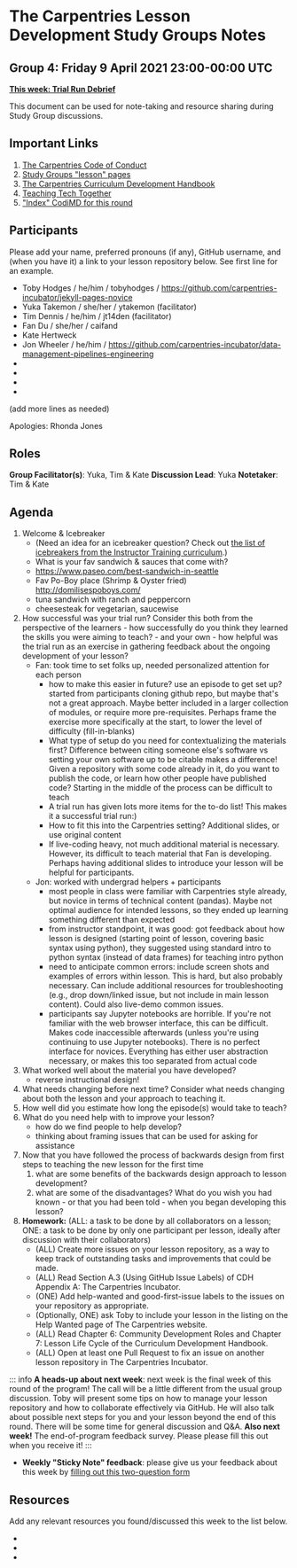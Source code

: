 # The Carpentries Lesson Development Study Groups Notes
## Group 4: Friday 9 April 2021 23:00-00:00 UTC

[**This week: Trial Run Debrief**](https://carpentries-incubator.github.io/study-groups/09-reflecting/index.html)

This document can be used for note-taking and resource sharing during Study Group discussions.

## Important Links

1. [The Carpentries Code of Conduct](https://docs.carpentries.org/topic_folders/policies/code-of-conduct.html)
1. [Study Groups "lesson" pages](https://carpentries-incubator.github.io/study-groups/index.html)
1. [The Carpentries Curriculum Development Handbook](https://cdh.carpentries.org)
1. [Teaching Tech Together](https://teachtogether.tech/)
1. ["Index" CodiMD for this round](https://codimd.carpentries.org/ldsg1-home#) 

## Participants

Please add your name, preferred pronouns (if any), GitHub username, and (when you have it) a link to your lesson repository below. See first line for an example.

- Toby Hodges / he/him / tobyhodges / https://github.com/carpentries-incubator/jekyll-pages-novice
- Yuka Takemon / she/her / ytakemon (facilitator)
- Tim Dennis / he/him / jt14den (facilitator)
- Fan Du / she/her / caifand
- Kate Hertweck
- Jon Wheeler / he/him / https://github.com/carpentries-incubator/data-management-pipelines-engineering
- 
- 
- 
- 
(add more lines as needed)

Apologies: Rhonda Jones

## Roles

**Group Facilitator(s)**: Yuka, Tim & Kate
**Discussion Lead**: Yuka
**Notetaker**: Tim & Kate

## Agenda

1. Welcome & Icebreaker 
    - (Need an idea for an icebreaker question? Check out [the list of icebreakers from the Instructor Training curriculum](https://carpentries.github.io/instructor-training/icebreakers/index.html).)
    - What is your fav sandwich & sauces that come with?
    - https://www.paseo.com/best-sandwich-in-seattle
    - Fav Po-Boy place (Shrimp & Oyster fried) http://domilisespoboys.com/
    - tuna sandwich with ranch and peppercorn
    - cheesesteak for vegetarian, saucewise
2. How successful was your trial run? Consider this both from the perspective of the learners - how successfully do you think they learned the skills you were aiming to teach? - and your own - how helpful was the trial run as an exercise in gathering feedback about the ongoing development of your lesson?
    - Fan: took time to set folks up, needed personalized attention for each person
        - how to make this easier in future? use an episode to get set up? started from participants cloning github repo, but maybe that's not a great approach. Maybe better included in a larger collection of modules, or require more pre-requisites. Perhaps frame the exercise more specifically at the start, to lower the level of difficulty (fill-in-blanks)
        - What type of setup do you need for contextualizing the materials first? Difference between citing someone else's software vs setting your own software up to be citable makes a difference! Given a repository with some code already in it, do you want to publish the code, or learn how other people have published code? Starting in the middle of the process can be difficult to teach
        - A trial run has given lots more items for the to-do list! This makes it a successful trial run:)
        - How to fit this into the Carpentries setting? Additional slides, or use original content 
        - If live-coding heavy, not much additional material is necessary. However, its difficult to teach material that Fan is developing. Perhaps having additional slides to introduce your lesson will be helpful for participants. 
    - Jon: worked with undergrad helpers + participants
        - most people in class were familiar with Carpentries style already, but novice in terms of technical content (pandas). Maybe not optimal audience for intended lessons, so they ended up learning something different than expected
        - from instructor standpoint, it was good: got feedback about how lesson is designed (starting point of lesson, covering basic syntax using python), they suggested using standard intro to python syntax (instead of data frames) for teaching intro python
        - need to anticipate common errors: include screen shots and examples of errors within lesson. This is hard, but also probably necessary. Can include additional resources for troubleshooting (e.g., drop down/linked issue, but not include in main lesson content). Could also live-demo common issues.
        - participants say Jupyter notebooks are horrible. If you're not familiar with the web browser interface, this can be difficult. Makes code inaccessible afterwards (unless you're using continuing to use Jupyter notebooks). There is no perfect interface for novices. Everything has either user abstraction necessary, or makes this too separated from actual code
4. What worked well about the material you have developed?
    - reverse instructional design!
6. What needs changing before next time? Consider what needs changing about both the lesson and your approach to teaching it.
7. How well did you estimate how long the episode(s) would take to teach?
8. What do you need help with to improve your lesson?
    - how do we find people to help develop?
    - thinking about framing issues that can be used for asking for assistance
10. Now that you have followed the process of backwards design from first steps to teaching the new lesson for the first time
    1. what are some benefits of the backwards design approach to lesson development?
    2. what are some of the disadvantages?
    What do you wish you had known - or that you had been told - when you began developing this lesson?
8. **Homework:** (ALL: a task to be done by all collaborators on a lesson; ONE: a task to be done by only one participant per lesson, ideally after discussion with their collaborators)
    - (ALL) Create more issues on your lesson repository, as a way to keep track of outstanding tasks and improvements that could be made.
    - (ALL) Read Section A.3 (Using GitHub Issue Labels) of CDH Appendix A: The Carpentries Incubator.
    - (ONE) Add help-wanted and good-first-issue labels to the issues on your repository as appropriate.
    - (Optionally, ONE) ask Toby to include your lesson in the listing on the Help Wanted page of The Carpentries website.
    - (ALL) Read Chapter 6: Community Development Roles and Chapter 7: Lesson Life Cycle of the Curriculum Development Handbook.
    - (ALL) Open at least one Pull Request to fix an issue on another lesson repository in The Carpentries Incubator.

::: info
**A heads-up about next week**: next week is the final week of this round of the program! The call will be a little different from the usual group discussion. Toby will present some tips on how to manage your lesson repository and how to collaborate effectively via GitHub. 
He will also talk about possible next steps for you and your lesson beyond the end of this round. There will be some time for general discussion and Q&A.
**Also next week!** The end-of-program feedback survey. Please please fill this out when you receive it!
:::

- **Weekly "Sticky Note" feedback**: please give us your feedback about this week by [filling out this two-question form][sticky-notes-link]

## Resources
Add any relevant resources you found/discussed this week to the list below.

- 
- 
- 

[sticky-notes-link]: https://forms.gle/pdmnx7JbzU8RySjx6
